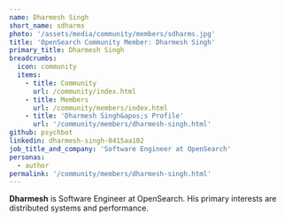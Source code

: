 ```yaml
---
name: Dharmesh Singh
short_name: sdharms
photo: '/assets/media/community/members/sdharms.jpg'
title: 'OpenSearch Community Member: Dharmesh Singh'
primary_title: Dharmesh Singh
breadcrumbs:
  icon: community
  items:
    - title: Community
      url: /community/index.html
    - title: Members
      url: /community/members/index.html
    - title: 'Dharmesh Singh&apos;s Profile'
      url: '/community/members/dharmesh-singh.html'
github: psychbot
linkedin: dharmesh-singh-0415aa102
job_title_and_company: 'Software Engineer at OpenSearch'
personas:
  - author
permalink: '/community/members/dharmesh-singh.html'
---
```


**Dharmesh** is Software Engineer at OpenSearch. His primary interests are distributed systems and performance.
